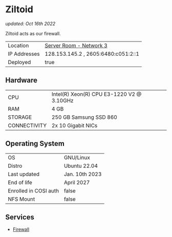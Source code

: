 # Ziltoid

_updated: Oct 16th 2022_

Ziltoid acts as our firewall.

| | |
| :--- | :--- |
| Location | [Server Room - Network 3](../racks.md#network-3)
| IP Addresses | 128.153.145.2 , 2605:6480:c051:2::1
| Deployed | true

## Hardware

| | |
| :--- | :--- |
| CPU | Intel(R) Xeon(R) CPU E3-1220 V2 @ 3.10GHz
| RAM | 4 GB
| STORAGE | 250 GB Samsung SSD 860 
| CONNECTIVITY | 2x 10 Gigabit NICs

## Operating System

| | |
| :--- | :--- |
| OS | GNU/Linux
| Distro | Ubuntu 22.04
| Last updated | Jan. 10th 2023
| End of life | April 2027
| Enrolled in COSI auth | false
| NFS Mount | false

## Services

- [Firewall](../../services/firewall.md)

